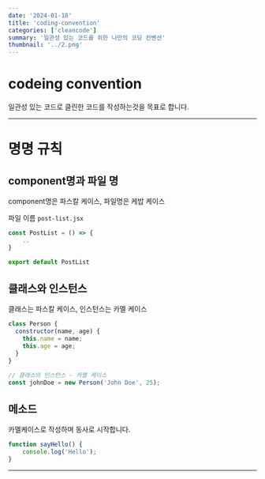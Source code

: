 ```yaml
---
date: '2024-01-18'
title: 'coding-convention'
categories: ['cleancode']
summary: '일관성 있는 코드를 위한 나만의 코딩 컨벤션'
thumbnail: '../2.png'
---
```


# codeing convention
일관성 있는 코드로 클린한 코드를 작성하는것을 목표로 합니다.

---

# 명명 규칙
## component명과 파일 명
component명은 파스칼 케이스, 파일명은 케밥 케이스

파일 이름 `post-list.jsx`
```jsx
const PostList = () => {
    ..
}

export default PostList
```

## 클래스와 인스턴스
클래스는 파스칼 케이스, 인스턴스는 카멜 케이스
```javascript
class Person {
  constructor(name, age) {
    this.name = name;
    this.age = age;
  }
}

// 클래스의 인스턴스 - 카멜 케이스
const johnDoe = new Person('John Doe', 25);
```

## 메소드
카멜케이스로 작성하며 동사로 시작합니다.
```javascript
function sayHello() {
    console.log('Hello');
}
```

---
